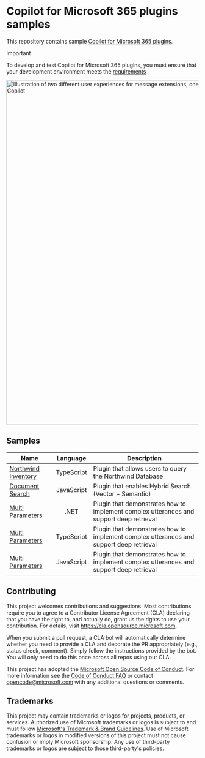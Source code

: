 # Copilot for Microsoft 365 plugins samples

This repository contains sample [Copilot for Microsoft 365 plugins](https://learn.microsoft.com/en-us/microsoft-365-copilot/extensibility/overview-message-extension-bot).

> [!IMPORTANT]  
> To develop and test Copilot for Microsoft 365 plugins, you must ensure that your development environment meets the [requirements](https://learn.microsoft.com/microsoft-365-copilot/extensibility/prerequisites)

<p style="align:center"><img src="https://learn.microsoft.com/microsoft-365-copilot/extensibility/assets/images/message-extensions-ux.png" alt="Illustration of two different user experiences for message extensions, one way is to invoke from Teams client and another is with Copilot" width="900" /></p>

## Samples

| Name    | Language | Description
| -------- | :-------: | ------- |
| [Northwind Inventory](./samples/msgext-northwind-inventory-ts)  | TypeScript | Plugin that allows users to query the Northwind Database |
| [Document Search](./samples/msgext-doc-search-js) | JavaScript | Plugin that enables Hybrid Search (Vector + Semantic) |
| [Multi Parameters](./samples/msgext-multiparam-csharp)  | .NET | Plugin that demonstrates how to implement complex utterances and support deep retrieval |
| [Multi Parameters](./samples/msgext-multiparam-ts)  | TypeScript | Plugin that demonstrates how to implement complex utterances and support deep retrieval |
| [Multi Parameters](./samples/msgext-multiparam-js)  | JavaScript | Plugin that demonstrates how to implement complex utterances and support deep retrieval |

## Contributing

This project welcomes contributions and suggestions.  Most contributions require you to agree to a
Contributor License Agreement (CLA) declaring that you have the right to, and actually do, grant us
the rights to use your contribution. For details, visit https://cla.opensource.microsoft.com.

When you submit a pull request, a CLA bot will automatically determine whether you need to provide
a CLA and decorate the PR appropriately (e.g., status check, comment). Simply follow the instructions
provided by the bot. You will only need to do this once across all repos using our CLA.

This project has adopted the [Microsoft Open Source Code of Conduct](https://opensource.microsoft.com/codeofconduct/).
For more information see the [Code of Conduct FAQ](https://opensource.microsoft.com/codeofconduct/faq/) or
contact [opencode@microsoft.com](mailto:opencode@microsoft.com) with any additional questions or comments.

## Trademarks

This project may contain trademarks or logos for projects, products, or services. Authorized use of Microsoft 
trademarks or logos is subject to and must follow 
[Microsoft's Trademark & Brand Guidelines](https://www.microsoft.com/en-us/legal/intellectualproperty/trademarks/usage/general).
Use of Microsoft trademarks or logos in modified versions of this project must not cause confusion or imply Microsoft sponsorship.
Any use of third-party trademarks or logos are subject to those third-party's policies.
